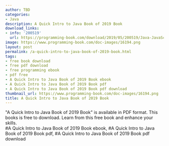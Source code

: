 ```yaml
---
author: TBD
categories:
- Java
description: A Quick Intro to Java Book of 2019 Book
download_links:
- info: '200519'
  url: https://programming-book.com/download/2019/05/200519/Java-JavaScript123uo00es0052.pdf
image: https://www.programming-book.com/doc-images/16194.png
layout: post
permalink: /a-quick-intro-to-java-book-of-2019-book.html
tags:
- free book download
- free pdf download
- free programming ebook
- pdf free
- A Quick Intro to Java Book of 2019 Book ebook
- A Quick Intro to Java Book of 2019 Book pdf
- A Quick Intro to Java Book of 2019 Book pdf download
thumbnail_url: https://www.programming-book.com/doc-images/16194.png
title: A Quick Intro to Java Book of 2019 Book
---
```


 
<div class="item-desc text-justify">
  "A Quick Intro to Java Book of 2019 Book" is available in PDF format. This books is free to download. Learn from this free book and enhance your skills.
  <br>
  #A Quick Intro to Java Book of 2019 Book ebook, #A Quick Intro to Java Book of 2019 Book pdf, #A Quick Intro to Java Book of 2019 Book pdf download
</div>
